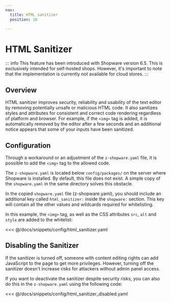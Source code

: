 ```yaml
---
nav:
  title: HTML sanitizer
  position: 10

---
```


# HTML Sanitizer

::: info
This feature has been introduced with Shopware version 6.5. This is exclusively intended for self-hosted shops. However, it's important to note that the implementation is currently not available for cloud stores.
:::

## Overview

HTML sanitizer improves security, reliability and usability of the text editor by removing potentially unsafe or malicious HTML code. It also sanitizes styles and attributes for consistent and correct code rendering regardless of platform and browser. For example, if the `<img>` tag  is added, it is automatically removed by the editor after a few seconds and an additional notice appears that some of your inputs have been sanitized.

## Configuration

Through a workaround or an adjustment of the `z-shopware.yaml` file, it is possible to add the `<img>` tag to the allowed code.

The `z-shopware.yaml` is located below `config/packages/` on the server where Shopware is installed. By default, this file does not exist. A simple copy of the `shopware.yaml` in the same directory solves this obstacle.

In the copied `shopware.yaml` file (z-shopware.yaml), you should include an additional key called `html_sanitizer:` inside the `shopware:` section. This key will contain all the other values and wildcards required for whitelisting.

In this example, the `<img>` tag, as well as the CSS attributes `src`, `alt` and `style` are added to the whitelist:

<<< @/docs/snippets/config/html_sanitizer.yaml

## Disabling the Sanitizer

If the sanitizer is turned off, someone with content editing rights can add JavaScript to the page to get more privileges. However, turning off the sanitizer doesn't increase risks for attackers without admin panel access.

If you want to deactivate the sanitizer despite security risks, you can also do this in the `z-shopware.yaml` using the following code:

<<< @/docs/snippets/config/html_sanitizer_disabled.yaml
